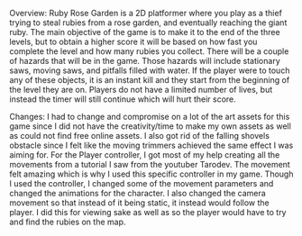 Overview:
	Ruby Rose Garden is a 2D platformer where you play as a thief trying to steal rubies from a rose garden, and eventually reaching the giant ruby. 
 The main objective of the game is to make it to the end of the three levels, but to obtain a higher score it will be based on how fast you complete the level and how many rubies you collect. 
 There will be a couple of hazards that will be in the game. Those hazards will include stationary saws, moving saws, and pitfalls filled with water.
 If the player were to touch any of these objects, it is an instant kill and they start from the beginning of the level they are on. Players do not have a limited number of lives, but instead the timer will still continue which will hurt their score.

Changes:
	I had to change and compromise on a lot of the art assets for this game since I did not have the creativity/time to make my own assets as well as could not find free online assets. 
 I also got rid of the falling shovels obstacle since I felt like the moving trimmers achieved the same effect I was aiming for. For the Player controller, 
 I got most of my help creating all the movements from a tutorial I saw from the youtuber Tarodev. The movement felt amazing which is why I used this specific controller in my game. Though I used the controller, 
 I changed some of the movement parameters and changed the animations for the character. I also changed the camera movement so that instead of it being static, it instead would follow the player. 
 I did this for viewing sake as well as so the player would have to try and find the rubies on the map.
